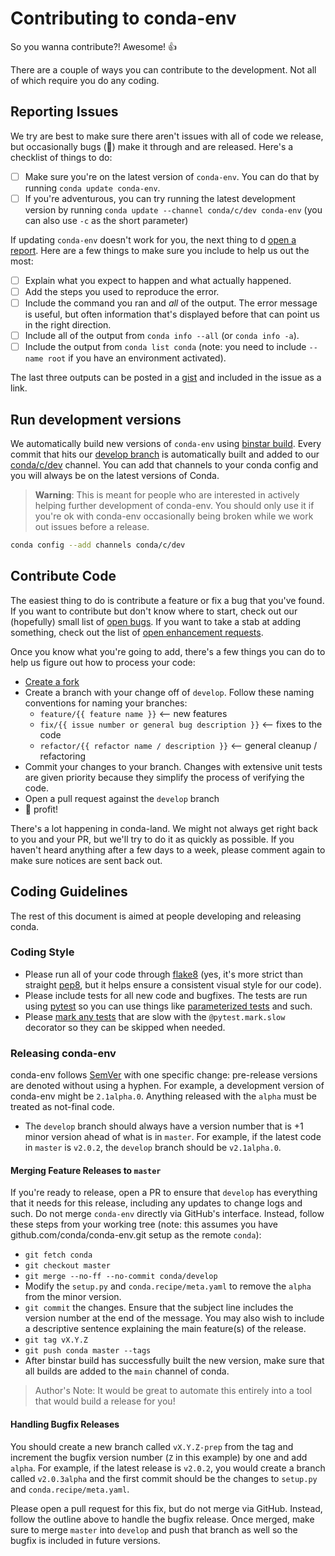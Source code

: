 # Contributing to conda-env

So you wanna contribute?!  Awesome! :+1:

There are a couple of ways you can contribute to the development.  Not all of
which require you do any coding.


## Reporting Issues

We try are best to make sure there aren't issues with all of code we release,
but occasionally bugs (:bug:) make it through and are released.  Here's a
checklist of things to do:

* [ ] Make sure you're on the latest version of `conda-env`.  You can do that
  by running `conda update conda-env`.
* [ ] If you're adventurous, you can try running the latest development version
  by running `conda update --channel conda/c/dev conda-env` (you can also
  use `-c` as the short parameter)

If updating `conda-env` doesn't work for you, the next thing to d
[open a report][].  Here are a few things to make sure you include to help us
out the most:

* [ ] Explain what you expect to happen and what actually happened.
* [ ] Add the steps you used to reproduce the error.
* [ ] Include the command you ran and *all* of the output.  The error message is
  useful, but often information that's displayed before that can point us in
  the right direction.
* [ ] Include all of the output from `conda info --all` (or `conda info -a`).
* [ ] Include the output from `conda list conda` (note: you need to include
  `--name root` if you have an environment activated).

The last three outputs can be posted in a [gist][] and included in the issue as
a link.


## Run development versions

We automatically build new versions of `conda-env` using [binstar build][].
Every commit that hits our [develop branch][] is automatically built and added
to our [conda/c/dev][] channel.  You can add that channels to your conda config
and you will always be on the latest versions of Conda.  

> **Warning**: This is meant for people who are interested in actively helping
> further development of conda-env.  You should only use it if you're ok with
> conda-env occasionally being broken while we work out issues before a release.

```bash
conda config --add channels conda/c/dev
```


## Contribute Code

The easiest thing to do is contribute a feature or fix a bug that you've found.
If you want to contribute but don't know where to start, check out our
(hopefully) small list of [open bugs][].  If you want to take a stab at adding
something, check out the list of [open enhancement requests][].

Once you know what you're going to add, there's a few things you can do to help
us figure out how to process your code:

* [Create a fork](https://github.com/conda/conda-env/fork)
* Create a branch with your change off of `develop`.  Follow these naming
  conventions for naming your branches:
  * `feature/{{ feature name }}` <-- new features
  * `fix/{{ issue number or general bug description }}` <-- fixes to the code
  * `refactor/{{ refactor name / description }}` <-- general cleanup /
      refactoring
* Commit your changes to your branch.  Changes with extensive unit tests are
  given priority because they simplify the process of verifying the code.
* Open a pull request against the `develop` branch
* :tada: profit!

There's a lot happening in conda-land.  We might not always get right back to
you and your PR, but we'll try to do it as quickly as possible.  If you haven't
heard anything after a few days to a week, please comment again to make sure
notices are sent back out.


## Coding Guidelines

The rest of this document is aimed at people developing and releasing conda.


### Coding Style

* Please run all of your code through [flake8][] (yes, it's more strict than
  straight [pep8][], but it helps ensure a consistent visual style for our
  code).
* Please include tests for all new code and bugfixes.  The tests are run using
  [pytest][] so you can use things like [parameterized tests][] and such.
* Please [mark any tests][] that are slow with the `@pytest.mark.slow`
  decorator so they can be skipped when needed.


### Releasing conda-env

conda-env follows [SemVer][] with one specific change: pre-release versions are
denoted without using a hyphen.  For example, a development version of conda-env
might be `2.1alpha.0`.  Anything released with the `alpha` must be treated as
not-final code.

* The `develop` branch should always have a version number that is +1 minor
  version ahead of what is in `master`.  For example, if the latest code in
  `master` is `v2.0.2`, the `develop` branch should be `v2.1alpha.0`.


#### Merging Feature Releases to `master`

If you're ready to release, open a PR to ensure that `develop` has everything
that it needs for this release, including any updates to change logs and such.
Do not merge `conda-env` directly via GitHub's interface.  Instead, follow
these steps from your working tree (note: this assumes you have
github.com/conda/conda-env.git setup as the remote `conda`):

* `git fetch conda`
* `git checkout master`
* `git merge --no-ff --no-commit conda/develop`
* Modify the `setup.py` and `conda.recipe/meta.yaml` to remove the `alpha` from
  the minor version.
* `git commit` the changes.  Ensure that the subject line includes the version
  number at the end of the message.  You may also wish to include a descriptive
  sentence explaining the main feature(s) of the release.
* `git tag vX.Y.Z`
* `git push conda master --tags`
* After binstar build has successfully built the new version, make sure that all
  builds are added to the `main` channel of conda.

> Author's Note: It would be great to automate this entirely into a tool that
> would build a release for you!


#### Handling Bugfix Releases

You should create a new branch called `vX.Y.Z-prep` from the tag and increment
the bugfix version number (`Z` in this example) by one and add `alpha`.  For
example, if the latest release is `v2.0.2`, you would create a branch called
`v2.0.3alpha` and the first commit should be the changes to `setup.py` and
`conda.recipe/meta.yaml`.

Please open a pull request for this fix, but do not merge via GitHub.  Instead,
follow the outline above to handle the bugfix release.  Once merged, make sure
to merge `master` into `develop` and push that branch as well so the bugfix is
included in future versions.


[binstar build]: http://docs.binstar.org/build_cli.html
[conda/c/dev]: https://conda.binstar.org/conda/c/dev
[develop branch]: https://github.com/conda/conda-env/tree/develop
[flake8]: http://flake8.readthedocs.org/
[gist]: https://gist.github.com/
[mark any tests]: http://pytest.org/latest/example/markers.html
[open a report]: https://github.com/conda/conda-env/issues/new
[open bugs]: https://github.com/conda/conda-env/issues?q=is%3Aopen+is%3Aissue+label%3Abug
[open enhancement requests]: https://github.com/conda/conda-env/issues?q=is%3Aopen+is%3Aissue+label%3Aenhancement
[parameterized tests]: http://pytest.org/latest/parametrize.html#parametrize
[pep8]: https://www.python.org/dev/peps/pep-0008/
[pytest]: http://pytest.org/latest/
[SemVer]: http://semver.org/
